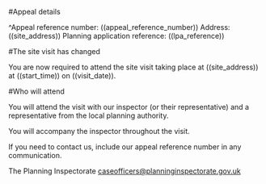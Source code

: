 #Appeal details

^Appeal reference number: ((appeal_reference_number))
Address: ((site_address))
Planning application reference: ((lpa_reference))

#The site visit has changed

You are now required to attend the site visit taking place at ((site_address)) at ((start_time)) on ((visit_date)).

#Who will attend

You will attend the visit with our inspector (or their representative) and a representative from the local planning authority.

You will accompany the inspector throughout the visit.

If you need to contact us, include our appeal reference number in any communication.

The Planning Inspectorate
caseofficers@planninginspectorate.gov.uk
